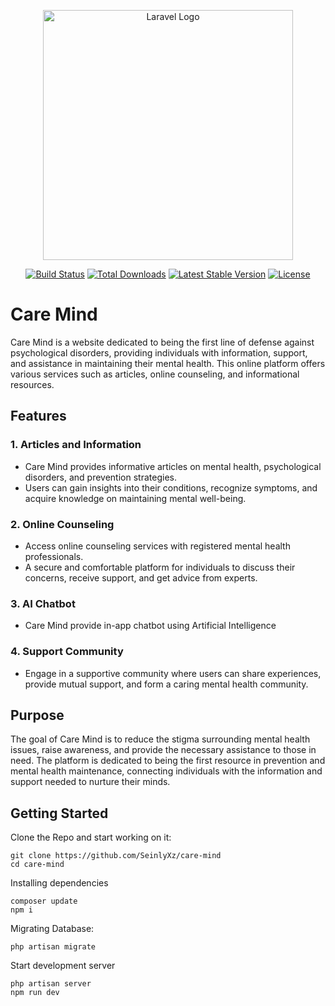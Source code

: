 <p align="center"><a href="https://laravel.com" target="_blank"><img src="https://raw.githubusercontent.com/laravel/art/master/logo-lockup/5%20SVG/2%20CMYK/1%20Full%20Color/laravel-logolockup-cmyk-red.svg" width="400" alt="Laravel Logo"></a></p>

<p align="center">
<a href="https://github.com/laravel/framework/actions"><img src="https://github.com/laravel/framework/workflows/tests/badge.svg" alt="Build Status"></a>
<a href="https://packagist.org/packages/laravel/framework"><img src="https://img.shields.io/packagist/dt/laravel/framework" alt="Total Downloads"></a>
<a href="https://packagist.org/packages/laravel/framework"><img src="https://img.shields.io/packagist/v/laravel/framework" alt="Latest Stable Version"></a>
<a href="https://packagist.org/packages/laravel/framework"><img src="https://img.shields.io/packagist/l/laravel/framework" alt="License"></a>
</p>

# Care Mind

Care Mind is a website dedicated to being the first line of defense against psychological disorders, providing individuals with information, support, and assistance in maintaining their mental health. This online platform offers various services such as articles, online counseling, and informational resources.

## Features

### 1. Articles and Information

- Care Mind provides informative articles on mental health, psychological disorders, and prevention strategies.
- Users can gain insights into their conditions, recognize symptoms, and acquire knowledge on maintaining mental well-being.

### 2. Online Counseling

- Access online counseling services with registered mental health professionals.
- A secure and comfortable platform for individuals to discuss their concerns, receive support, and get advice from experts.

### 3. AI Chatbot

- Care Mind provide in-app chatbot using Artificial Intelligence

### 4. Support Community

- Engage in a supportive community where users can share experiences, provide mutual support, and form a caring mental health community.

## Purpose

The goal of Care Mind is to reduce the stigma surrounding mental health issues, raise awareness, and provide the necessary assistance to those in need. The platform is dedicated to being the first resource in prevention and mental health maintenance, connecting individuals with the information and support needed to nurture their minds.

## Getting Started

Clone the Repo and start working on it:
```
git clone https://github.com/SeinlyXz/care-mind
cd care-mind
```

Installing dependencies
```
composer update
npm i
```

Migrating Database:
```
php artisan migrate
```

Start development server
```
php artisan server
npm run dev
```

